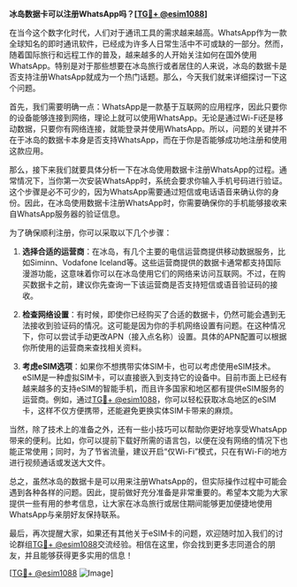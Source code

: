**冰岛数据卡可以注册WhatsApp吗？[[TG💪+ @esim1088](https://t.me/s/esim1088)]**

在当今这个数字化时代，人们对于通讯工具的需求越来越高。WhatsApp作为一款全球知名的即时通讯软件，已经成为许多人日常生活中不可或缺的一部分。然而，随着国际旅行和远程工作的普及，越来越多的人开始关注如何在国外使用WhatsApp。特别是对于那些想要在冰岛旅行或者居住的人来说，冰岛的数据卡是否支持注册WhatsApp就成为一个热门话题。那么，今天我们就来详细探讨一下这个问题。

首先，我们需要明确一点：WhatsApp是一款基于互联网的应用程序，因此只要你的设备能够连接到网络，理论上就可以使用WhatsApp。无论是通过Wi-Fi还是移动数据，只要你有网络连接，就能登录并使用WhatsApp。所以，问题的关键并不在于冰岛的数据卡本身是否支持WhatsApp，而在于你是否能够成功地注册和使用这款应用。

那么，接下来我们就要具体分析一下在冰岛使用数据卡注册WhatsApp的过程。通常情况下，当你第一次安装WhatsApp时，系统会要求你输入手机号码进行验证。这个步骤是必不可少的，因为WhatsApp需要通过短信或电话语音来确认你的身份。因此，在冰岛使用数据卡注册WhatsApp时，你需要确保你的手机能够接收来自WhatsApp服务器的验证信息。

为了确保顺利注册，你可以采取以下几个步骤：

1. **选择合适的运营商**：在冰岛，有几个主要的电信运营商提供移动数据服务，比如Siminn、Vodafone Iceland等。这些运营商提供的数据卡通常都支持国际漫游功能，这意味着你可以在冰岛使用它们的网络来访问互联网。不过，在购买数据卡之前，建议你先查询一下该运营商是否支持短信或语音验证码的接收。

2. **检查网络设置**：有时候，即使你已经购买了合适的数据卡，仍然可能会遇到无法接收到验证码的情况。这可能是因为你的手机网络设置有问题。在这种情况下，你可以尝试手动更改APN（接入点名称）设置。具体的APN配置可以根据你所使用的运营商来查找相关资料。

3. **考虑eSIM选项**：如果你不想携带实体SIM卡，也可以考虑使用eSIM技术。eSIM是一种虚拟SIM卡，可以直接嵌入到支持它的设备中。目前市面上已经有越来越多的支持eSIM的智能手机，而且许多国家和地区都有提供eSIM服务的运营商。例如，通过[TG💪+ @esim1088](https://t.me/s/esim1088)，你可以轻松获取冰岛地区的eSIM卡，这样不仅方便携带，还能避免更换实体SIM卡带来的麻烦。

当然，除了技术上的准备之外，还有一些小技巧可以帮助你更好地享受WhatsApp带来的便利。比如，你可以提前下载好所需的语言包，以便在没有网络的情况下也能正常使用；同时，为了节省流量，建议开启“仅Wi-Fi”模式，只在有Wi-Fi的地方进行视频通话或发送大文件。

总之，虽然冰岛的数据卡是可以用来注册WhatsApp的，但实际操作过程中可能会遇到各种各样的问题。因此，提前做好充分准备是非常重要的。希望本文能为大家提供一些有用的参考信息，让大家在冰岛旅行或居住期间能够更加便捷地使用WhatsApp与亲朋好友保持联系。

最后，再次提醒大家，如果还有其他关于eSIM卡的问题，欢迎随时加入我们的讨论群组[TG💪+ @esim1088](https://t.me/s/esim1088)交流经验。相信在这里，你会找到更多志同道合的朋友，并且能够获得更多实用的信息！

[[TG💪+ @esim1088](https://t.me/s/esim1088) ![Image](https://i.postimg.cc/4NQfJmqS/Snipaste-2025-05-13-00-14-12.png)]